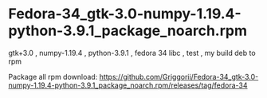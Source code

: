 # Fedora-34_gtk-3.0-numpy-1.19.4-python-3.9.1_package_noarch.rpm
gtk+3.0 , numpy-1.19.4 , python-3.9.1 , fedora 34 libc , test , my build deb to rpm

Package all rpm download: https://github.com/Griggorii/Fedora-34_gtk-3.0-numpy-1.19.4-python-3.9.1_package_noarch.rpm/releases/tag/fedora-34
